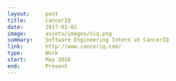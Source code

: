 ```yaml
---
layout:     post
title:      CancerIQ
date:       2017-01-02
image:      assets/images/ciq.png
summary:    Software Engineering Intern at CancerIQ
link:       http://www.canceriq.com/
type:       Work
start:      May 2016
end:        Present
---
```


